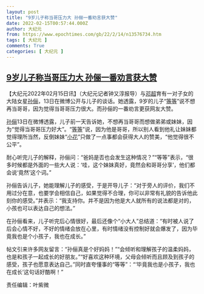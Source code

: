 ```yaml
---
layout: post
title: "9岁儿子称当哥压力大 孙俪一番劝言获大赞"
date: 2022-02-15T00:57:44.000Z
author: 大纪元
from: https://www.epochtimes.com/gb/22/2/14/n13576734.htm
tags: [ 大纪元 ]
comments: True
categories: [ 大纪元 ]
---
```

<!--1644886664000-->
[9岁儿子称当哥压力大 孙俪一番劝言获大赞](https://www.epochtimes.com/gb/22/2/14/n13576734.htm)
------

<div>
<p>【大纪元2022年02月15日讯】（大纪元记者钟又淳报导）与<a href="https://www.epochtimes.com/gb/tag/%E9%82%93%E8%B6%85.html">邓超</a>育有一对子女的大陆女星<a href="https://www.epochtimes.com/gb/tag/%E5%AD%99%E4%BF%AA.html">孙俪</a>，13日在微博公开与儿子的谈话。她透露，9岁的儿子“<a href="https://www.epochtimes.com/gb/tag/%E7%AD%89%E7%AD%89.html">等等</a>”说不想再当哥哥，因为觉得当哥哥压力很大。而孙俪的一番劝言更获网友大赞。</p><p><a href="https://www.epochtimes.com/gb/tag/%E5%AD%99%E4%BF%AA.html">孙俪</a>13日在微博透露，儿子前一天告诉她，不想再当哥哥而想做弟弟或妹妹，因为“觉得当哥哥压力好大”。“<a href="https://www.epochtimes.com/gb/tag/%E7%AD%89%E7%AD%89.html">等等</a>”说，因为他是哥哥，所以别人看到他礼让妹妹都觉得理所当然，反倒妹妹“<a href="https://www.epochtimes.com/gb/tag/%E5%B0%8F%E8%8A%B1.html">小花</a>”只做了一点事都会获得大人的赞美，“他觉得很不公平”。</p><p>耐心听完儿子的解释，孙俪问：“爸妈是否也会发生这种情况？”“等等”表示，“很多时候都是外面的一些大人说：‘哇，这个妹妹真好，竟然会和哥哥分享’，他们都会说‘竟然’这个词。”</p><p>孙俪告诉儿子，她能理解儿子的感受，于是开导儿子：“对于旁人的评价，我们不用过分在意，也要学会相信自己，如果觉得不合理，你可以非常有礼貌的告诉他此刻你的感受。”并表示：“我支持你。并不是因为他是大人就所有的说法都是对的，小孩也可以表达自己的想法。”</p><p>在孙俪看来，儿子听完后心情很好，最后还像个“小大人”总结道：“有时被人说了后会心情不好，不好的情绪会放在心里，有时情绪没有控制好就会爆发了，因为毕竟我也是个小孩子，我也在成长。”</p><p>帖文引来许多网友留言：“孙俪真是个好妈妈！”“会倾听和理解孩子的温柔妈妈，也是和孩子一起成长的好朋友。”“好喜欢这种环境，父母会倾听而且顾及到孩子的感受，孩子也愿意表达自己。”同时直夸懂事的“等等”：“‘毕竟我也是小孩子，我也在成长’这句话好酷啊！”</p><p>责任编辑：叶紫微 </p>
</div>
